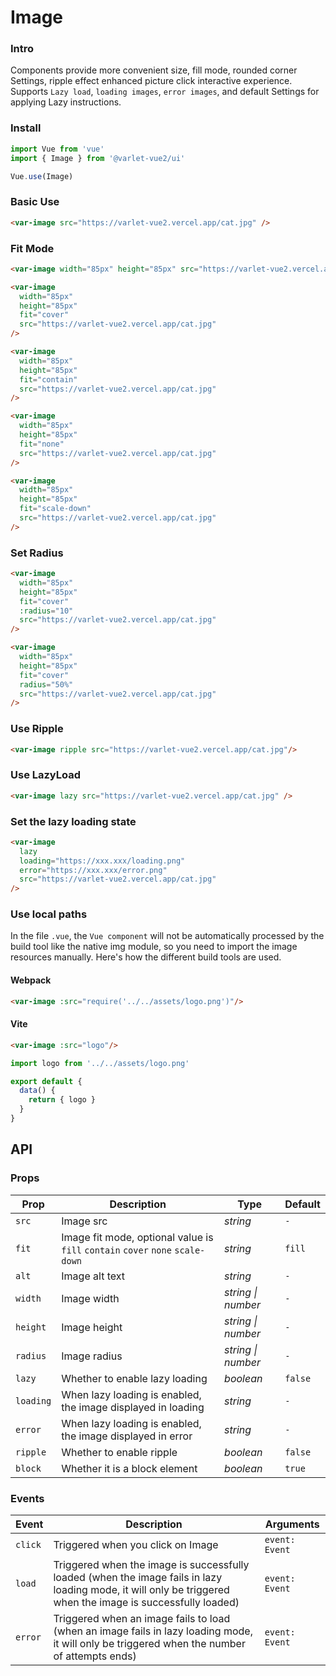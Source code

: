# Image

### Intro

Components provide more convenient size, fill mode, rounded corner Settings,
ripple effect enhanced picture click interactive experience.
Supports `Lazy load`, `loading images`, `error images`, and default Settings for applying Lazy instructions.

### Install

```js
import Vue from 'vue'
import { Image } from '@varlet-vue2/ui'

Vue.use(Image)
```

### Basic Use

```html
<var-image src="https://varlet-vue2.vercel.app/cat.jpg" />
```

### Fit Mode

```html
<var-image width="85px" height="85px" src="https://varlet-vue2.vercel.app/cat.jpg" />

<var-image 
  width="85px" 
  height="85px"
  fit="cover" 
  src="https://varlet-vue2.vercel.app/cat.jpg" 
/>

<var-image 
  width="85px"
  height="85px" 
  fit="contain"
  src="https://varlet-vue2.vercel.app/cat.jpg" 
/>

<var-image 
  width="85px"
  height="85px"
  fit="none"
  src="https://varlet-vue2.vercel.app/cat.jpg"
/>

<var-image 
  width="85px"
  height="85px" 
  fit="scale-down"
  src="https://varlet-vue2.vercel.app/cat.jpg" 
/>
```

### Set Radius

```html
<var-image
  width="85px"
  height="85px"
  fit="cover"
  :radius="10"
  src="https://varlet-vue2.vercel.app/cat.jpg"
/>

<var-image
  width="85px"
  height="85px"
  fit="cover"
  radius="50%"
  src="https://varlet-vue2.vercel.app/cat.jpg"
/>
```

### Use Ripple

```html
<var-image ripple src="https://varlet-vue2.vercel.app/cat.jpg"/>
```

### Use LazyLoad

```html
<var-image lazy src="https://varlet-vue2.vercel.app/cat.jpg" />
```

### Set the lazy loading state

```html
<var-image 
  lazy
  loading="https://xxx.xxx/loading.png"
  error="https://xxx.xxx/error.png"
  src="https://varlet-vue2.vercel.app/cat.jpg"
/>
```

### Use local paths
In the file `.vue`,
the `Vue component` will not be automatically processed by the build tool like the native img module, 
so you need to import the image resources manually.
Here's how the different build tools are used.

#### Webpack

```html
<var-image :src="require('../../assets/logo.png')"/>
```

#### Vite
```html
<var-image :src="logo"/>
```

```js
import logo from '../../assets/logo.png'

export default {
  data() {
    return { logo }
  }
}
```

## API

### Props

| Prop | Description | Type | Default | 
| --- | --- | --- | --- | 
| `src` | Image src | _string_ | `-` |
| `fit` | Image fit mode, optional value is `fill` `contain` `cover` `none` `scale-down` | _string_ | `fill` |
| `alt` | Image alt text | _string_ | `-` |
| `width` | Image width | _string \| number_ | `-` |
| `height` | Image height | _string \| number_ | `-` |
| `radius` | Image radius | _string \| number_ | `-` |
| `lazy` | Whether to enable lazy loading | _boolean_ | `false` |
| `loading` | When lazy loading is enabled, the image displayed in loading | _string_ | `-` |
| `error` | When lazy loading is enabled, the image displayed in error | _string_ | `-` |
| `ripple` | Whether to enable ripple | _boolean_ | `false` |
| `block` | Whether it is a block element | _boolean_ | `true` |

### Events

| Event | Description | Arguments |
| --- | --- | --- |
| `click` | Triggered when you click on Image | `event: Event` |
| `load` | Triggered when the image is successfully loaded (when the image fails in lazy loading mode, it will only be triggered when the image is successfully loaded) | `event: Event` |
| `error` | Triggered when an image fails to load (when an image fails in lazy loading mode, it will only be triggered when the number of attempts ends) | `event: Event` |